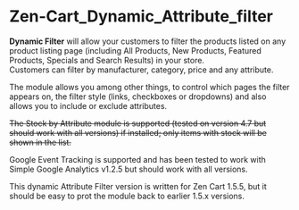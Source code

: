 Zen-Cart_Dynamic_Attribute_filter
=================================

<p><strong>Dynamic Filter</strong> will allow your customers to filter the products listed on any product listing page (including All Products, New Products, Featured Products, Specials and Search Results) in your store.<br>
Customers can filter by manufacturer, category, price and any attribute. </p>
<p>The module allows you among other things, to control which pages the filter appears on, the filter style (links, checkboxes or dropdowns) and also allows you to include or exclude  attributes.</p>
<p><s>The Stock by Attribute module is supported (tested on version 4.7 but should work with all versions) if installed; only items with stock will be shown in the list.</s></p>
<p>Google Event Tracking is supported and has been tested to work with Simple Google Analytics v1.2.5 but should work with all versions. </p>

This dynamic Attribute Filter version is written for Zen Cart 1.5.5, but it should be easy to prot the module back to earlier 1.5.x versions.
